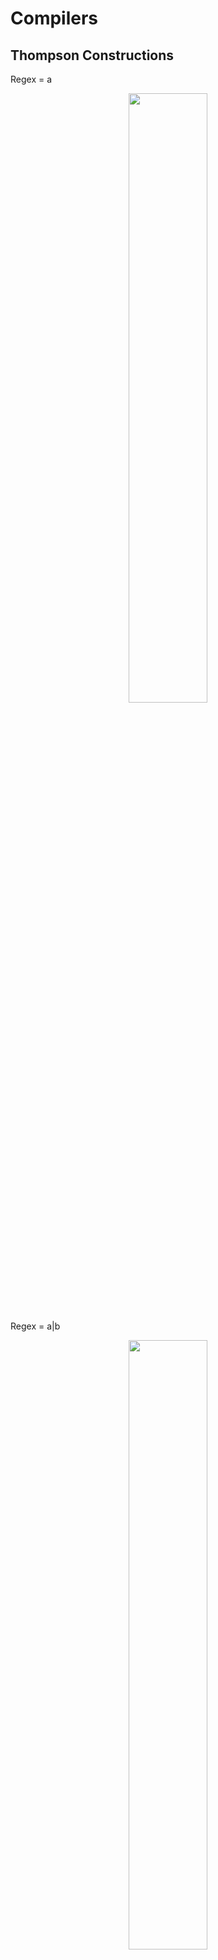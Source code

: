 # Compilers

## Thompson Constructions

Regex = a
<p align="center"> <img src="ss/RegexToAfd/output0.png" width="50%"></p>
Regex = a|b
<p align="center"> <img src="ss/RegexToAfd/output1.png" width="50%"></p>
Regex = ab
<p align="center"> <img src="ss/RegexToAfd/output2.png" width="50%"></p>
Regex = a*
<p align="center"> <img src="ss/RegexToAfd/output3.png" width="50%"></p>
Regex = a+
<p align="center"> <img src="ss/RegexToAfd/output4.png" width="50%"></p>
Regex = a|b|c|d|e|f|g
<p align="center"> <img src="ss/RegexToAfd/output5.png" width="100%"></p>
Regex = (a+|b+)(cd|o+)
<p align="center"> <img src="ss/RegexToAfd/output6.png" width="100%"></p>

## Regex to AFD

Regex = a|b
<p align="center"> <img src="ss/AFD00.png" width="50%"></p>
Regex = ab
<p align="center"> <img src="ss/AFD1.png" width="50%"></p>
Regex = a*
<p align="center"> <img src="ss/AFD22.png" width="50%"></p>
Regex = a+
<p align="center"> <img src="ss/AFD33.png" width="50%"></p>
Regex = a+|b+
<p align="center"> <img src="ss/AFD44.png" width="50%"></p>
Regex = (a+|b+)cd
<p align="center"> <img src="ss/AFD55.png" width="100%"></p>
Regex = (a+|b+)cd(a+b+)
<p align="center"> <img src="ss/AFD66.png" width="100%"></p>
Regex = (c+o+r+o+n+a+v+i+r+u+s+)|(c+o+v+i+d+1+9+)
<p align="center"> <img src="ss/ZAFD10.png" width="100%"></p>
Regex = ((git)|(hub)|(github*)|(c+o+v*i*d+1*9))
<p align="center"> <img src="ss/AFD88.png" width="100%"></p>


## Multi-Function Calculator: mfcalc

Mfcalc
<p align="center"> <img src="ss/Mfcalc/mfcalc.png" width="50%"></p>

Declaration for mfcalc
<p align="center"> <img src="ss/Mfcalc/Declarationformfcalc.png" width="50%"></p>

mfcalc Lexer
<p align="center"> <img src="ss/Mfcalc/mfcalcLexer.png" width="50%"></p>

Grammar Rules
<p align="center"> <img src="ss/Mfcalc/grammarrules.png" width="50%"></p>

Symbol Table
<p align="center"> <img src="ss/Mfcalc/symboltable.png" width="50%"></p>

Mfcalc Main
<p align="center"> <img src="ss/Mfcalc/mfcalcmain.png" width="50%"></p>




